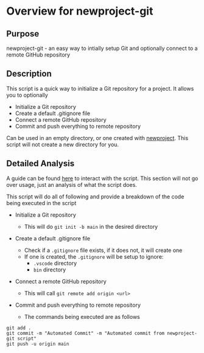 # Overview for newproject-git

## Purpose

newproject-git - an easy way to intially setup Git and optionally connect to a remote GitHub repository

## Description

This script is a quick way to initialize a Git repository for a project. It allows you to optionally

- Initialize a Git repository
- Create a default .gitignore file
- Connect a remote GitHub repository
- Commit and push everything to remote repository 

Can be used in an empty directory, or one created with [newproject](../newproject/overview.md). This script will not create a new directory for you.

## Detailed Analysis

A guide can be found [here](usage.md) to interact with the script. This section will not go over usage, just an analysis of what the script does.

This script will do all of following and provide a breakdown of the code being executed in the script

- Initialize a Git repository
    - This will do `git init -b main` in the desired directory
- Create a default .gitignore file
    - Check if a `.gitignore` file exists, if it does not, it will create one
    - If one is created, the `.gitignore` will be setup to ignore:
        - `.vscode` directory
        - `bin` directory

- Connect a remote GitHub repository
    - This will call `git remote add origin <url>`
- Commit and push everything to remote repository
    - The commands being executed are as follows

``` 
git add .
git commit -m "Automated Commit" -m "Automated commit from newproject-git script"
git push -u origin main
```